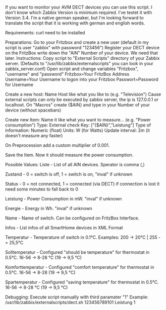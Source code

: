 If you want to monitor your AVM DECT devices you can use this script.
I don't know which Zabbix Version is minimum required.
I've testet it with Version 3.4.
I'm a native german speaker, but I'm looking forward to translate the script that it is working with german and english words.


Requirements:
curl need to be installed


Preparations:
Go to your Fritzbox and create a new user (default in my script is user "zabbix" with password "123456")
Register your DECT device on the FritzBox write down the "AIN" Number of your device. We need that later.
Instructions:
Copy script to "External Scripts" directory of your Zabbix server. (Defaults to "/usr/lib/zabbix/externalscripts" you can look in your zabbix_server.conf)
Open script and change variables "Fritzbox", "username" and "password"
Fritzbox=Your FritzBox Address
Username=Your Username to logon into your Fritzbox
Passwort=Password for Username


Create a new host:
Name Host like what you like to (e.g. "Television")
Cause external scripts can only be executed by zabbix server, the ip is 127.0.0.1 or localhost.
On "Macros" create {$AIN} and type in your Number of your device (without spacebars)

 

Create new Item:
Name it like what you want to measure... (e.g. "Power consumption")
Type: External check
Key: ["{$AIN}","Leistung"]
Type of information: Numeric (float)
Units: W (for Watts)
Update interval: 2m (it doesn't measure any faster)

On Preprocession add a custom multiplier of 0.001.

Save the Item.
Now it should measure the power consumption.


Possible Values:
Liste - List of all AIN devices. Sperator is comma (,)

Zustand - 0 = switch is off, 1 = switch is on, "inval" if unknown


Status - 0 = not connected, 1 = connected (via DECT) if connection is lost it need some minutes to fall back to 0

Leistung - Power Consumption in mW. "inval" if unknown

Energie - Energy in Wh. "inval" if unknown

Name - Name of switch. Can be configured on FritzBox Interface.

Infos - List infos of all SmartHome devices in XML Format

Temperatur - Temperature of switch in 0.1°C. Examples: 200 -> 20°C | 255 -> 25,5°C

Solltemperatur - Configured "should be temperature" for thermostat in 0.5°C. 16-56 -> 8-28 °C (19 -> 9,5 °C)

Komforttemperatur - Configured "comfort temperature" for thermostat in 0.5°C. 16-56 -> 8-28 (19 -> 9,5 °C)

Spartemperatur - Configured "saving temperature" for thermostat in 0.5°C. 16-56 -> 8-28 °C (19 -> 9,5 °C)

Debugging:
Execute script manually with third paramater "1"
Example:
/usr/lib/zabbix/externalscripts/dect.sh 123456789101 Leistung 1
